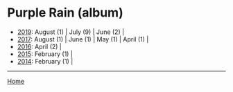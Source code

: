 # Purple Rain (album)

  * [2019](./purple-rain-album-2019.md): 
      August (1) | 
      July (9) | 
      June (2) | 
  * [2017](./purple-rain-album-2017.md): 
      August (1) | 
      June (1) | 
      May (1) | 
      April (1) | 
  * [2016](./purple-rain-album-2016.md): 
      April (2) | 
  * [2015](./purple-rain-album-2015.md): 
      February (1) | 
  * [2014](./purple-rain-album-2014.md): 
      February (1) | 

----

[Home](../)
